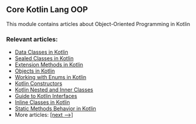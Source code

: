 ## Core Kotlin Lang OOP

This module contains articles about Object-Oriented Programming in Kotlin

### Relevant articles:

- [Data Classes in Kotlin](https://www.baeldung.com/kotlin-data-classes)
- [Sealed Classes in Kotlin](https://www.baeldung.com/kotlin-sealed-classes)
- [Extension Methods in Kotlin](https://www.baeldung.com/kotlin-extension-methods)
- [Objects in Kotlin](https://www.baeldung.com/kotlin-objects)
- [Working with Enums in Kotlin](https://www.baeldung.com/kotlin-enum)
- [Kotlin Constructors](https://www.baeldung.com/kotlin-constructors)
- [Kotlin Nested and Inner Classes](https://www.baeldung.com/kotlin-inner-classes)
- [Guide to Kotlin Interfaces](https://www.baeldung.com/kotlin/kotlin-interfaces)
- [Inline Classes in Kotlin](https://www.baeldung.com/kotlin/kotlin-inline-classes)
- [Static Methods Behavior in Kotlin](https://www.baeldung.com/kotlin/kotlin-static-methods)
- More articles: [[next -->]](/core-kotlin-modules/core-kotlin-lang-oop-2)
